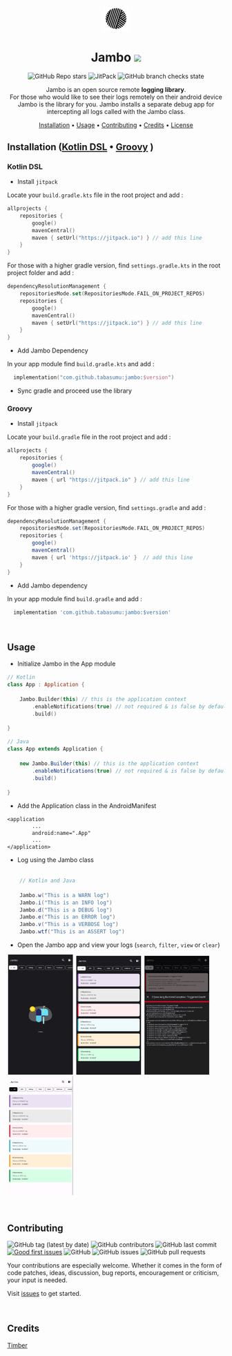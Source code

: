 <div align="center">

<p align="center"><img width=12% src="/images/logo.png"></p>

# Jambo [![](https://jitpack.io/v/tabasumu/jambo.svg)](https://jitpack.io/#tabasumu/jambo)
![GitHub Repo stars](https://img.shields.io:/github/stars/tabasumu/jambo?style=for-the-badge) ![JitPack](https://img.shields.io/jitpack/v/github/tabasumu/jambo?style=for-the-badge) ![GitHub branch checks state](https://img.shields.io:/github/checks-status/tabasumu/jambo/origins?style=for-the-badge)


Jambo is an open source remote **logging library**. <br/>
For those who would like to see their logs remotely on their android device Jambo is the library for you. Jambo installs a separate debug app for intercepting all logs called with the Jambo class.

[Installation](#installation) •
[Usage](#usage) •
[Contributing](#contributing) •
[Credits](#credits) •
[License](#license) 

</div>

## Installation ([Kotlin DSL](#kotlin-dsl) • [Groovy](#groovy) )

### Kotlin DSL
* Install `jitpack`

Locate your `build.gradle.kts` file in the root project and add :
```kotlin
allprojects {
    repositories {
        google()
        mavenCentral()
        maven { setUrl("https://jitpack.io") } // add this line
    }
}
```

For those with a higher gradle version, find `settings.gradle.kts` in the root project folder and add : 
```kotlin
dependencyResolutionManagement {
    repositoriesMode.set(RepositoriesMode.FAIL_ON_PROJECT_REPOS)
    repositories {
        google()
        mavenCentral()
        maven { setUrl("https://jitpack.io") } // add this line
    }
}
```
* Add Jambo Dependency

In your app module find `build.gradle.kts` and add : 

```kotlin
  implementation("com.github.tabasumu:jambo:$version")
```

* Sync gradle and proceed use the library


### Groovy

* Install `jitpack`

Locate your `build.gradle` file in the root project and add :
``` groovy
allprojects {
    repositories {
        google()
        mavenCentral()
        maven { url "https://jitpack.io" } // add this line
    }
}
```

For those with a higher gradle version, find `settings.gradle` and add : 
```groovy
dependencyResolutionManagement {
    repositoriesMode.set(RepositoriesMode.FAIL_ON_PROJECT_REPOS)
    repositories {
        google()
        mavenCentral()
        maven { url 'https://jitpack.io' }  // add this line
    }
}
```

* Add Jambo dependency

 In your app module find `build.gradle` and add : 

```groovy
  implementation 'com.github.tabasumu:jambo:$version'
```

<br/>

## Usage

- Initialize Jambo in the App module

```kotlin
// Kotlin
class App : Application {

    Jambo.Builder(this) // this is the application context
        .enableNotifications(true) // not required & is false by default 
        .build()

}
```
```java
// Java
class App extends Application {

    new Jambo.Builder(this) // this is the application context
        .enableNotifications(true) // not required & is false by default 
        .build()

}
```

- Add the Application class in the AndroidManifest
```
<application
        ...
        android:name=".App"
        ...
</application>

```

- Log using the Jambo class
```Java

    // Kotlin and Java

    Jambo.w("This is a WARN log")
    Jambo.i("This is an INFO log")
    Jambo.d("This is a DEBUG log")
    Jambo.e("This is an ERROR log")
    Jambo.v("This is a VERBOSE log")
    Jambo.wtf("This is an ASSERT log")

```
- Open the Jambo app and view your logs (`search`, `filter`, `view` or `clear`)
<p>
<img src="images/empty.png" width="150" hspace="2" alt="Empty" />
<img src="images/dark.png" width="150" hspace="2" alt="Dark" />
<img src="images/more.png" width="150" hspace="2" alt="More" />
<img src="images/light.png" width="150" hspace="2" alt="Light" />
</p>
<br/>

## Contributing

![GitHub tag (latest by date)](https://img.shields.io:/github/v/tag/tabasumu/jambo?style=for-the-badge)
![GitHub contributors](https://img.shields.io:/github/contributors/tabasumu/jambo?style=for-the-badge) ![GitHub last commit](https://img.shields.io:/github/last-commit/tabasumu/jambo?style=for-the-badge) [![Good first issues](https://img.shields.io/github/issues/tabasumu/jambo/good%20first%20issue?style=for-the-badge)](https://github.com/tabasumu/jambo/issues?q=is%3Aissue+is%3Aopen+label%3A%22good+first+issue%22) ![GitHub](https://img.shields.io:/github/license/tabasumu/jambo?style=for-the-badge) ![GitHub issues](https://img.shields.io:/github/issues-raw/tabasumu/jambo?style=for-the-badge) ![GitHub pull requests](https://img.shields.io:/github/issues-pr/tabasumu/jambo?style=for-the-badge) 

Your contributions are especially welcome.
Whether it comes in the form of code patches, ideas, discussion, bug reports, encouragement or criticism, your input is needed.

Visit [issues](https://github.com/tabasumu/jambo/issues) to get started.

<br/>

## Credits
[Timber](https://github.com/JakeWharton/timber)

